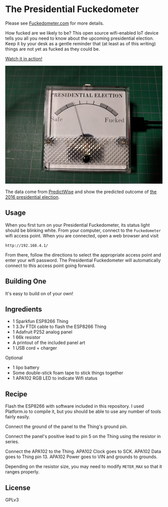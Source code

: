 The Presidential Fuckedometer
=============================

Please see <a href="http://fuckedometer.com">Fuckedometer.com</a> for more details.

How fucked are we likely to be? This open source wifi-enabled IoT device tells
you all you need to know about the upcoming presidential election. Keep it by
your desk as a gentle reminder that (at least as of this writing) things are
not yet as fucked as they could be.

[Watch it in action!](https://www.youtube.com/watch?v=CyeYWI34pMM)

[![a photo of the meter](meter_photo.small.jpg)](meter_photo.jpg)

The data come from [PredictWise](http://predictwise.com/) and show the
predicted outcome of [the 2016 presidential election](http://predictwise.com/politics/2016-president-winner).

Usage
-----

When you first turn on your Presidential Fuckedometer, its status light should
be blinking white. From your computer, connect to the `Fuckedometer` wifi
access point. When you are connected, open a web browser and visit

    http://192.168.4.1/

From there, follow the directions to select the appropriate access point and
enter your wifi password. The Presidential Fuckedometer will automatically
connect to this access point going forward.

Building One
------------

It's easy to build on of your own!

Ingredients
-----------

* 1 Sparkfun ESP8266 Thing
* 1 3.3v FTDI cable to flash the ESP8266 Thing
* 1 Adafruit P252 analog panel
* 1 66k resistor
* A printout of the included panel art
* 1 USB cord + charger

Optional

* 1 lipo battery
* Some double-stick foam tape to stick things together
* 1 APA102 RGB LED to indicate Wifi status

Recipe
------

Flash the ESP8266 with software included in this repository. I used Platform.io
to compile it, but you should be able to use any number of tools fairly easily.

Connect the ground of the panel to the Thing's ground pin.

Connect the panel's positive lead to pin 5 on the Thing using the resistor in series.

Connect the APA102 to the Thing. APA102 Clock goes to SCK. APA102 Data goes to
Thing pin 13. APA102 Power goes to VIN and grounds to grounds.

Depending on the resistor size, you may need to modify `METER_MAX` so that it
ranges properly.

License
-------

GPLv3
